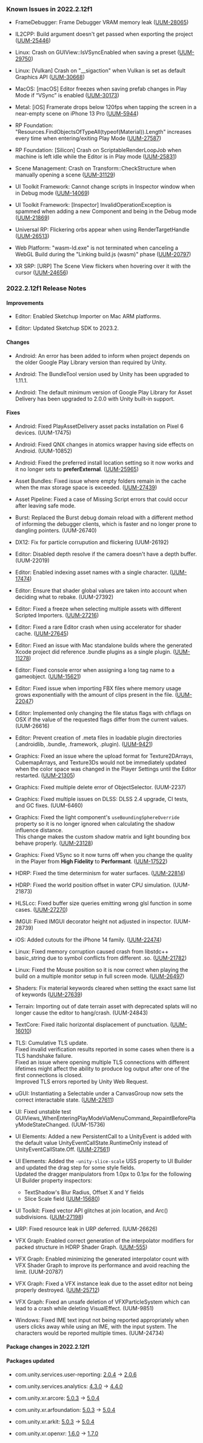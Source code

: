 ### Known Issues in 2022.2.12f1

- FrameDebugger: Frame Debugger VRAM memory leak
    ([UUM-28065](https://issuetracker.unity3d.com/issues/frame-debugger-vram-memory-leak))

- IL2CPP:  Build argument doesn't get passed when exporting the project
    ([UUM-25446](https://issuetracker.unity3d.com/issues/il2cpp-build-argument-doesnt-get-passed-when-exporting-the-project))

- Linux:  Crash on GUIView::IsVSyncEnabled when saving a preset
    ([UUM-29750](https://issuetracker.unity3d.com/issues/linux-crash-on-guiview-isvsyncenabled-when-saving-a-preset))

- Linux: [Vulkan] Crash on "__sigaction" when Vulkan is set as default Graphics API
    ([UUM-30668](https://issuetracker.unity3d.com/issues/linux-vulkan-crash-on-sigaction-when-vulkan-is-set-as-default-graphics-api))

- MacOS: [macOS] Editor freezes when saving prefab changes in Play Mode if “VSync” is enabled
    ([UUM-30173](https://issuetracker.unity3d.com/issues/macos-editor-freezes-when-saving-prefab-changes-in-play-mode-if-vsync-is-enabled))

- Metal: [iOS] Framerate drops below 120fps when tapping the screen in a near-empty scene on iPhone 13 Pro
    ([UUM-5944](https://issuetracker.unity3d.com/issues/ios-target-fps-is-ignored-on-iphone-13-pro))

- RP Foundation: "Resources.FindObjectsOfTypeAll(typeof(Material)).Length" increases every time when entering/exiting Play Mode
    ([UUM-27587](https://issuetracker.unity3d.com/issues/resources-dot-findobjectsoftypeall-typeof-material-dot-length-increases-every-time-when-entering-slash-exiting-play-mode))

- RP Foundation: [Silicon] Crash on ScriptableRenderLoopJob when machine is left idle while the Editor is in Play mode
    ([UUM-25831](https://issuetracker.unity3d.com/issues/silicon-crash-on-scriptablerenderloopjob-when-machine-is-left-idle-while-the-editor-is-in-play-mode))

- Scene Management: Crash on Transform::CheckStructure when manually opening a scene
    ([UUM-31129](https://issuetracker.unity3d.com/issues/crash-on-transform-checkstructure-when-manually-opening-a-scene))

- UI Toolkit Framework: Cannot change scripts in Inspector window when in Debug mode
    ([UUM-14069](https://issuetracker.unity3d.com/issues/cannot-change-scripts-in-inspector-window-when-in-debug-mode))

- UI Toolkit Framework: [Inspector] InvalidOperationException is spammed when adding a new Component and being in the Debug mode
    ([UUM-21869](https://issuetracker.unity3d.com/issues/inspector-invalidoperationexception-is-spammed-when-adding-a-new-component-and-being-in-the-debug-mode))

- Universal RP: Flickering orbs appear when using RenderTargetHandle
    ([UUM-26513](https://issuetracker.unity3d.com/issues/flickering-orbs-appear-when-using-rendertargethandle))

- Web Platform: "wasm-ld.exe" is not terminated when canceling a WebGL Build during the "Linking build.js (wasm)" phase
    ([UUM-20797](https://issuetracker.unity3d.com/issues/wasm-ld-dot-exe-is-not-terminated-when-canceling-a-webgl-build-during-the-linking-build-dot-js-wasm-phase))

- XR SRP: [URP] The Scene View flickers when hovering over it with the cursor
    ([UUM-24656](https://issuetracker.unity3d.com/issues/linux-urp-the-scene-view-flickers-when-hovering-over-it-with-the-cursor))



### 2022.2.12f1 Release Notes

#### Improvements

- Editor: Enabled Sketchup Importer on Mac ARM platforms.

- Editor: Updated Sketchup SDK to 2023.2.



#### Changes

- Android: An error has been added to inform when project depends on the older Google Play Library version than required by Unity.

- Android: The BundleTool version used by Unity has been upgraded to 1.11.1.

- Android: The default minimum version of Google Play Library for Asset Delivery has been upgraded to 2.0.0 with Unity built-in support.



#### Fixes

- Android: Fixed PlayAssetDelivery asset packs installation on Pixel 6 devices.
    (UUM-17475)

- Android: Fixed QNX changes in atomics wrapper having side effects on Android.
    (UUM-10852)

- Android: Fixed the preferred install location setting so it now works and it no longer sets to **preferExternal**.
    ([UUM-25965](https://issuetracker.unity3d.com/issues/android-install-location-changes-when-exporting-project))

- Asset Bundles: Fixed issue where empty folders remain in the cache when the max storage space is exceeded.
    ([UUM-27439](https://issuetracker.unity3d.com/issues/cache-folders-remain-empty-after-discarding-the-cached-bundle))

- Asset Pipeline: Fixed a case of Missing Script errors that could occur after leaving safe mode.

- Burst: Replaced the Burst debug domain reload with a different method of informing the debugger clients, which is faster and no longer prone to dangling pointers.
    (UUM-26740)

- DX12: Fix for particle corrupution and flickering
    (UUM-26192)

- Editor: Disabled depth resolve if the camera doesn't have a depth buffer.
    (UUM-22019)

- Editor: Enabled indexing asset names with a single character.
    ([UUM-17474](https://issuetracker.unity3d.com/issues/the-search-window-returns-assets-with-unrelated-names-when-using-t-with-a-specific-name-in-a-query))

- Editor: Ensure that shader global values are taken into account when deciding what to rebake.
    (UUM-27392)

- Editor: Fixed a freeze when selecting multiple assets with different Scripted Importers.
    ([UUM-27216](https://issuetracker.unity3d.com/issues/editor-freezes-when-selecting-multiple-assets-with-different-scripted-importers))

- Editor: Fixed a rare Editor crash when using accelerator for shader cache.
    ([UUM-27645](https://issuetracker.unity3d.com/issues/crash-during-project-build-when-accessing-remote-shader-cache))

- Editor: Fixed an issue with Mac standalone builds where the generated Xcode project did reference .bundle plugins as a single plugin.
    ([UUM-11278](https://issuetracker.unity3d.com/issues/on-macos-bundle-plugins-are-broken-when-using-xcode-to-generate-standalone-build))

- Editor: Fixed console error when assigning a long tag name to a gameobject.
    ([UUM-15621](https://issuetracker.unity3d.com/issues/user-gets-errors-in-the-console-when-enters-longer-tag-title))

- Editor: Fixed issue when importing FBX files where memory usage grows exponentially with the amount of clips present in the file.
    ([UUM-22047](https://issuetracker.unity3d.com/issues/unity-editor-not-responding-and-uses-up-all-the-memory-while-opening-project))

- Editor: Implemented only changing the file status flags with chflags on OSX if the value of the requested flags differ from the current values.
    (UUM-26616)

- Editor: Prevent creation of .meta files in loadable plugin directories \(.androidlib, .bundle, .framework, .plugin\).
    ([UUM-9421](https://issuetracker.unity3d.com/issues/macos-meta-files-are-created-inside-a-bundle-when-its-imported-into-the-project))

- Graphics: Fixed an issue where the upload format for Texture2DArrays, CubemapArrays, and Texture3Ds would not be immediately updated when the color space was changed in the Player Settings until the Editor restarted.
    ([UUM-21305](https://issuetracker.unity3d.com/issues/changing-color-space-is-not-consistent-when-using-texture-arrays))

- Graphics: Fixed multiple delete error of ObjectSelector.
    (UUM-2237)

- Graphics: Fixed multiple issues on DLSS: DLSS 2.4 upgrade, CI tests, and GC fixes.
    (UUM-6460)

- Graphics: Fixed the light component's `useBoundingSphereOverride` property so it is no longer ignored when calculating the shadow influence distance.<br>
    This change makes the custom shadow matrix and light bounding box behave properly.
    ([UUM-23128](https://issuetracker.unity3d.com/issues/hdrp-light-shadows-are-missing-when-light-gameobject-is-far-from-camera))

- Graphics: Fixed VSync so it now turns off when you change the quality in the Player from **High Fidelity** to **Performant**.
    ([UUM-17522](https://issuetracker.unity3d.com/issues/vsync-doesnt-turn-off-when-changing-the-quality-in-the-player-from-high-fidelity-to-performant))

- HDRP: Fixed the time determinism for water surfaces.
    ([UUM-22814](https://issuetracker.unity3d.com/issues/hdrp-water-simulation-speed-in-dependent-on-framerate-with-the-recorder))

- HDRP: Fixed the world position offset in water CPU simulation.
    (UUM-21873)

- HLSLcc: Fixed buffer size queries emitting wrong glsl function in some cases.
    ([UUM-27270](https://issuetracker.unity3d.com/issues/linux-shader-errors-are-thrown-after-reimporting-a-compute-file))

- IMGUI: Fixed IMGUI decorator height not adjusted in inspector.
    (UUM-28739)

- iOS: Added cutouts for the iPhone 14 family.
    ([UUM-22474](https://issuetracker.unity3d.com/issues/ios-iphone-14-devices-crash-when-portrait-upside-down-orientation-is-forced))

- Linux: Fixed memory corruption caused crash from libstdc++ basic_string due to symbol conflicts from different .so.
    ([UUM-21782](https://issuetracker.unity3d.com/issues/linux-stringbuilder-marshalling-causes-runtime-free-invalid-pointer-abort-signal-crash-on-il2cpp-build))

- Linux: Fixed the Mouse position so it is now correct when playing the build on a multiple monitor setup in full screen mode.
    ([UUM-26497](https://issuetracker.unity3d.com/issues/linux-mouse-position-is-incorrect-when-playing-build-on-a-multiple-monitor-setup-in-full-screen-mode))

- Shaders: Fix material keywords cleared when setting the exact same list of keywords
    ([UUM-27639](https://issuetracker.unity3d.com/issues/setting-the-material-dot-shaderkeywords-field-causes-the-field-to-become-empty-when-the-new-shader-keywords-are-the-same-as-the-existing-ones))

- Terrain: Importing out of date terrain asset with deprecated splats will no longer cause the editor to hang/crash.
    (UUM-24843)

- TextCore: Fixed italic horizontal displacement of punctuation.
    ([UUM-16010](https://issuetracker.unity3d.com/issues/textmeshpro-symbols-in-the-text-has-an-offset-to-the-right-side-when-using-italic-font-style))

- TLS: Cumulative TLS update.<br>
    Fixed invalid verification results reported in some cases when there is a TLS handshake failure.<br>
    Fixed an issue where opening multiple TLS connections with different lifetimes might affect the ability to produce log output after one of the first connections is closed.<br>
    Improved TLS errors reported by Unity Web Request.

- uGUI: Instantiating a Selectable under a CanvasGroup now sets the correct interactable state.
    ([UUM-27611](https://issuetracker.unity3d.com/issues/the-button-is-interactable-when-instantiated-into-a-non-interactable-canvas-group))

- UI: Fixed unstable test GUIViews_WhenEnteringPlayModeViaMenuCommand_RepaintBeforePlayModeStateChanged.
    (UUM-15736)

- UI Elements: Added a new PersistentCall to a UnityEvent is added with the default value UnityEventCallState.RuntimeOnly instead of UnityEventCallState.Off.
    ([UUM-27561](https://issuetracker.unity3d.com/issues/unityevent-listener-execution-state-is-off-by-default))

- UI Elements: Added the `-unity-slice-scale` USS property to UI Builder and updated the drag step for some style fields.<br>
    Updated the dragger manipulators from 1.0px to 0.1px for the following UI Builder property inspectors:<br>
    - TextShadow's Blur Radius, Offset X and Y fields<br>
    - Slice Scale field
    ([UUM-15680](https://issuetracker.unity3d.com/issues/ui-builder-the-border-of-visualelement-is-not-created-when-slicing-a-pixel-art-sprite))

- UI Toolkit: Fixed vector API glitches at join location, and Arc\(\) subdivisions.
    ([UUM-27198](https://issuetracker.unity3d.com/issues/lines-drawn-using-painter2d-start-disappearing-when-drawing-hundreds-of-lines))

- URP: Fixed resource leak in URP deferred.
    (UUM-26626)

- VFX Graph: Enabled correct generation of the interpolator modifiers for packed structure in HDRP Shader Graph.
    ([UUM-555](https://issuetracker.unity3d.com/issues/vfx-constants-not-correctly-patched-in-vs))

- VFX Graph: Enabled minimizing the generated interpolator count with VFX Shader Graph to improve its performance and avoid reaching the limit.
    (UUM-20787)

- VFX Graph: Fixed a VFX instance leak due to the asset editor not being properly destroyed.
    ([UUM-25712](https://issuetracker.unity3d.com/issues/vfx-instance-leak-due-to-asset-editor-not-properly-destroyed))

- VFX Graph: Fixed an unsafe deletion of VFXParticleSystem which can lead to a crash while deleting VisualEffect.
    (UUM-9851)

- Windows: Fixed IME text input not being reported appropriately when users clicks away while using an IME, with the input system. The characters would be reported multiple times.
    (UUM-24734)




#### Package changes in 2022.2.12f1

#### Packages updated

- com.unity.services.user-reporting: [2.0.4](https://docs.unity3d.com/Packages/com.unity.services.user-reporting@2.0//changelog/CHANGELOG.html) &#x2192; [2.0.6](https://docs.unity3d.com/Packages/com.unity.services.user-reporting@2.0//changelog/CHANGELOG.html)

- com.unity.services.analytics: [4.3.0](https://docs.unity3d.com/Packages/com.unity.services.analytics@4.3//changelog/CHANGELOG.html) &#x2192; [4.4.0](https://docs.unity3d.com/Packages/com.unity.services.analytics@4.4//changelog/CHANGELOG.html)

- com.unity.xr.arcore: [5.0.3](https://docs.unity3d.com/Packages/com.unity.xr.arcore@5.0//changelog/CHANGELOG.html) &#x2192; [5.0.4](https://docs.unity3d.com/Packages/com.unity.xr.arcore@5.0//changelog/CHANGELOG.html)

- com.unity.xr.arfoundation: [5.0.3](https://docs.unity3d.com/Packages/com.unity.xr.arfoundation@5.0//changelog/CHANGELOG.html) &#x2192; [5.0.4](https://docs.unity3d.com/Packages/com.unity.xr.arfoundation@5.0//changelog/CHANGELOG.html)

- com.unity.xr.arkit: [5.0.3](https://docs.unity3d.com/Packages/com.unity.xr.arkit@5.0//changelog/CHANGELOG.html) &#x2192; [5.0.4](https://docs.unity3d.com/Packages/com.unity.xr.arkit@5.0//changelog/CHANGELOG.html)

- com.unity.xr.openxr: [1.6.0](https://docs.unity3d.com/Packages/com.unity.xr.openxr@1.6//changelog/CHANGELOG.html) &#x2192; [1.7.0](https://docs.unity3d.com/Packages/com.unity.xr.openxr@1.7//changelog/CHANGELOG.html)